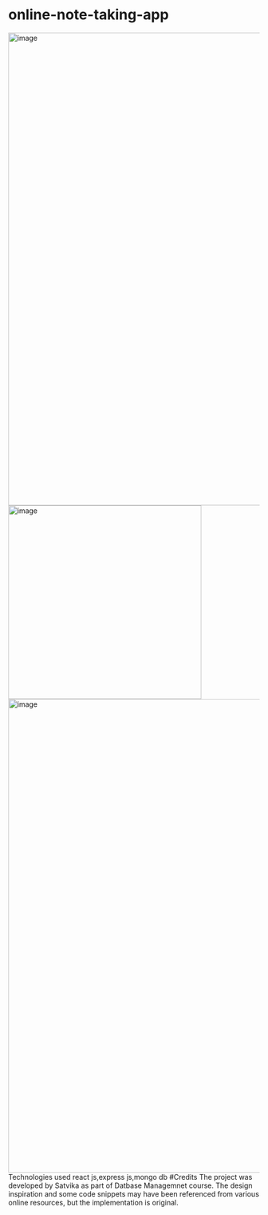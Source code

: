 # online-note-taking-app
<img width="945" alt="image" src="https://github.com/slytechiefrommagentashore/online-note-taking-app/assets/97241435/a484202e-1dd3-40b9-93b1-c94bffd04c8d">
<img width="387" alt="image" src="https://github.com/slytechiefrommagentashore/online-note-taking-app/assets/97241435/e9efb2fc-450f-45c5-bd81-45d2fc771384">
<img width="947" alt="image" src="https://github.com/slytechiefrommagentashore/online-note-taking-app/assets/97241435/1858b8fd-e32f-415c-82ab-fadad1066e5d">
Technologies used 
react js,express js,mongo db
#Credits
The project was developed by Satvika as part of Datbase Managemnet course. The design inspiration and some code snippets may have been referenced from various online resources, but the implementation is original.
